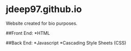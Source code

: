 # jdeep97.github.io

Website created for bio purposes.

##Front End:
  *HTML

##Back End:
  *Javascript
  *Cascading Style Sheets (CSS)
